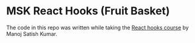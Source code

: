 # MSK React Hooks (Fruit Basket)

The code in this repo was written while taking the [React hooks course](https://www.youtube.com/playlist?list=PLyYcl2GkJ13hYtecVUaZ7PchXz7neYJe3) by Manoj Satish Kumar.
